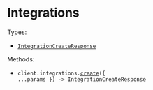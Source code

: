 # Integrations

Types:

- <code><a href="./src/resources/integrations.ts">IntegrationCreateResponse</a></code>

Methods:

- <code title="post /integrations">client.integrations.<a href="./src/resources/integrations.ts">create</a>({ ...params }) -> IntegrationCreateResponse</code>
